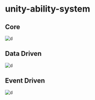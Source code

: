 # unity-ability-system

## Core
![d](https://ucf1257649985780c2833ad98f72.previews.dropboxusercontent.com/p/thumb/AAiyiC25yyXlGx8C9CLHQwKnMsG0Zms4bLGr-piz46BE8M7o_RTM_P7bmztlXwYts49g_2DXxiPwURpJ61ZGsTp8Zlnwm7E74F5srQHlTec3A6lnAQt6SgjvbSCDFE7q8k9oYKyqtNb5tZwHdOhsbdpt7mZMu4DLDC55TfdDoUt8nDkxtrEK5HXfAyOfFMy0lwj7GqIpvAgShJI1I63WEX9uccVLLecJvJedys186DBaWGkYtRY0d8X_vcJvg73hwgvXaY7QygcowunZuSNEEEdTENGmLPfrk9-uMtPW0RGcQs3QexkjVbsAFruK-ew8V70xGiBkIcNCwNUTmiYMHyhUjihmGXT1zbug1ujC0frNgtXG64-23c6sVoLxgkxzir8J6CwSHCFP7JljDSdXKyfsFF1o8xZVQ1_a1lzLBY1YkPxC6fLwTZJESYVkaVBTk2yxd9tRlDA7q3l7wizRFk4HG6wW7eFf1eASX7ZaGRQOHw/p.png?fv_content=true&size_mode=5)

## Data Driven
![d](https://ucc08340d12bb8a00ef8387629b9.previews.dropboxusercontent.com/p/thumb/AAjO4xCoqQPC7i0p-m9EIG-HgjOYAEHPQe8ZlX_kZhzwPRatZKxxs9zxXv5Yue_VC5zlnr9WC4HS-lDJHIY_9msMVbeXw8VeQjxrd1hzI9EwuIGr89pQoM3kRrr07X3KX4fasqsyAYQWQStdkkzqGwjUmNx4a3igdntqFs-eWjMIIkEJbpDtFnMAFSq6DHPzcYQvaGJqdds-waveUOqRner7D5FUrjkMV_koU2fccSJnbMnRtQxmY-JHBXPiu8uNOMWFsNIwBoHThpWtBO0EGCxpVTscjbhI_Ip2a9Bi6KYyjqa578S-NMDm02tSQTx1qU8_QFwm5p_PSDPKcaP_-z5j3zvj-MMrKgmVpxb92siWiL9vTc9nShZ9XVTFhqUxBARybEYGQHWDWQrYd1CDQwzduM365reEmwVoYYrmjFMJknuF3QU7Zfw3TbXkaxYn-QSJaMOjbr8BChMP-RcPA6n3G_QEcGujCoz3-2dWqFHnWg/p.png?fv_content=true&size_mode=5)

## Event Driven
![d](https://uc299d79f0a1714da783918baade.previews.dropboxusercontent.com/p/thumb/AAjMghWLKGGmWbFUPItEItio6E9Lg2FUU6Zimvzd-f66Af0fTxwqTVI-sISom57D9hO1kE4wAhyn7TqbQnfhINsQB5UtrheyPh_dDjLkyNrmUf2EcMr5ihk75GbDZMmLGjg2WHdFrXVDH1cLWHteiHeze9_hCZbPixImLW_GA6YPGW7rTLkROtQo8o__eFmyHrtDQqEt4C19zXtT2dBKXFolMfW5hMzRxZCpO8YXGiwX_3mdz50yKbRV5sJ52sZ3z9K_Pqk_doJ3Hrop0yVxQMgx-itA_KFY6nqsjgpJc75B7sJqdvDQmxhkVGh-UfeL81XDHUAXyfh00Fen2BSKyp6uZl9DcEFANEZjddirJeTuOcZaOSC5x8NLcwp__A7w0zTsluwh3QSg9srwrmSylHJ0KcW9_3fu_z0yfgNFtYwi4pTQQu6m-catpy_OuwExZn7SMOTy_V9Gj6wyxHrjlVfvwCPkivao6Ijrc2AlqZkB-Q/p.png?fv_content=true&size_mode=5)


